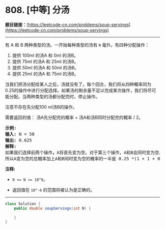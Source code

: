 # 808. [中等] 分汤

**题目链接：**[https://leetcode-cn.com/problems/soup-servings](https://leetcode-cn.com/problems/soup-servings)

---

<div class="content__1Y2H">
 <div class="notranslate">
  <p>有&nbsp;A&nbsp;和&nbsp;B 两种类型的汤。一开始每种类型的汤有&nbsp;<code>N</code>&nbsp;毫升。有四种分配操作：</p> 
  <ol> 
   <li>提供 100ml 的汤A 和 0ml 的汤B。</li> 
   <li>提供 75ml 的汤A 和 25ml 的汤B。</li> 
   <li>提供 50ml 的汤A 和 50ml 的汤B。</li> 
   <li>提供 25ml 的汤A 和 75ml 的汤B。</li> 
  </ol> 
  <p>当我们把汤分配给某人之后，汤就没有了。每个回合，我们将从四种概率同为0.25的操作中进行分配选择。如果汤的剩余量不足以完成某次操作，我们将尽可能分配。当两种类型的汤都分配完时，停止操作。</p> 
  <p>注意不存在先分配100 ml汤B的操作。</p> 
  <p>需要返回的值：&nbsp;汤A先分配完的概率 + 汤A和汤B同时分配完的概率 / 2。</p> 
  <pre class="language-text"><strong>示例:</strong>
<strong>输入:</strong> N = 50
<strong>输出:</strong> 0.625
<strong>解释:
</strong>如果我们选择前两个操作<strong>，</strong>A将首先变为空。对于第三个操作，A和B会同时变为空。对于第四个操作，B将首先变为空。<strong>
</strong>所以A变为空的总概率加上A和B同时变为空的概率的一半是 0.25 *(1 + 1 + 0.5 + 0)= 0.625。
</pre> 
  <p><strong>注释: </strong></p> 
  <ul> 
   <li><code>0 &lt;= N &lt;= 10^9</code>。</li> 
   <li> <p>返回值在&nbsp;<code>10^-6</code>&nbsp;的范围将被认为是正确的。</p> </li> 
  </ul> 
 </div>
</div>

---

```java
class Solution {
    public double soupServings(int N) {
        
    }
}
```